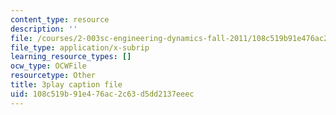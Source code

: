 ```yaml
---
content_type: resource
description: ''
file: /courses/2-003sc-engineering-dynamics-fall-2011/108c519b91e476ac2c63d5dd2137eeec_f1pxiNDTyHc.srt
file_type: application/x-subrip
learning_resource_types: []
ocw_type: OCWFile
resourcetype: Other
title: 3play caption file
uid: 108c519b-91e4-76ac-2c63-d5dd2137eeec
---
```


